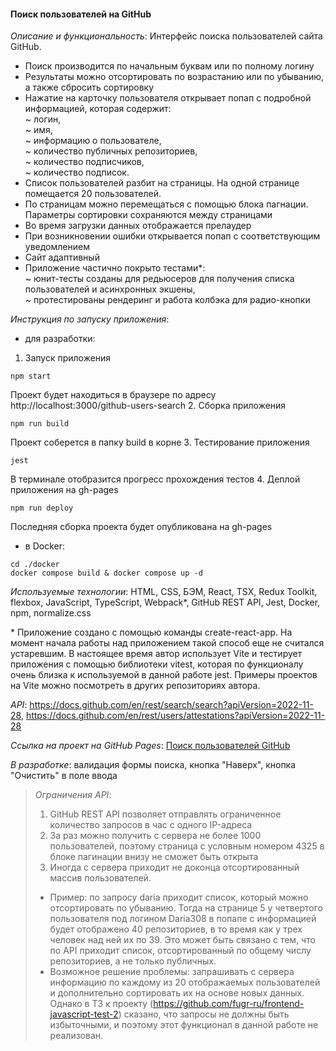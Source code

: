 #### Поиск пользователей на GitHub

*Описание и функциональность*: Интерфейс поиска пользователей сайта GitHub.
- Поиск производится по начальным буквам или по полному логину
- Результаты можно отсортировать по возрастанию или по убыванию, а также сбросить сортировку
- Нажатие на карточку пользователя открывает попап с подробной информацией, которая содержит:  
~ логин,  
~ имя,  
~ информацию о пользователе,  
~ количество публичных репозиториев,  
~ количество подписчиков,  
~ количество подписок.
- Список пользователей разбит на страницы. На одной странице помещается 20 пользователей.
- По страницам можно перемещаться с помощью блока пагнации. Параметры сортировки сохраняются между страницами
- Во время загрузки данных отображается прелаудер
- При возникновении ошибки открывается попап с соответствующим уведомлением
- Сайт адаптивный
- Приложение частично покрыто тестами*:  
~ юнит-тесты созданы для редьюсеров для получения списка пользователей и асинхронных экшены,  
~ протестированы рендеринг и работа колбэка для радио-кнопки

*Инструкция по запуску приложения*:
- для разработки:  
1. Запуск приложения
```shell
npm start
```
Проект будет находиться в браузере по адресу http://localhost:3000/github-users-search
2. Сборка приложения
```shell
npm run build
```
Проект соберется в папку build в корне
3. Тестирование приложения
```shell
jest
```
В терминале отобразится прогресс прохождения тестов
4. Деплой приложения на gh-pages
```shell
npm run deploy
```
Последняя сборка проекта будет опубликована на gh-pages

- в Docker:
```shell
cd ./docker
docker compose build & docker compose up -d
```

*Используемые технологии*: HTML, CSS, БЭМ, React, TSX, Redux Toolkit, flexbox, JavaScript, TypeScript, Webpack*, GitHub REST API, Jest, Docker, npm, normalize.css

\* Приложение создано с помощью команды create-react-app. На момент начала работы над приложением такой способ еще не считался устаревшим. В настоящее время автор использует Vite и тестирует приложения с помощью библиотеки vitest, которая по функционалу очень близка к используемой в данной работе jest. Примеры проектов на Vite можно посмотреть в других репозиториях автора. 

*API*: https://docs.github.com/en/rest/search/search?apiVersion=2022-11-28, https://docs.github.com/en/rest/users/attestations?apiVersion=2022-11-28

*Ссылка на проект на GitHub Pages*: [Поиск пользователей GitHub](https://dariarus.github.io/github-users-search/)

*В разработке*: валидация формы поиска, кнопка "Наверх", кнопка "Очистить" в поле ввода

> *Ограничения API*: 
> 1. GitHub REST API позволяет отправлять ограниченное количество запросов  в час с одного IP-адреса
> 2. За раз можно получить с сервера не более 1000 пользователей, поэтому страница с условным номером 4325 в блоке пагинации внизу не сможет быть открыта
> 3. Иногда с сервера приходит не доконца отсортированный массив пользователей.
> - Пример: по запросу daria приходит список, который можно отсортировать по убыванию. Тогда на странице 5 у четвертого пользователя под логином Daria308 в попапе с информацией будет отображено 40 репозиториев, в то время как у трех человек над ней их по 39. Это может быть связано с тем, что по API приходит список, отсортированный по общему числу репозиториев, а не только публичных.
> - Возможное решение проблемы: запрашивать с сервера информацию по каждому из 20 отображаемых пользователей и дополнительно сортировать их на основе новых данных. Однако в ТЗ к проекту (https://github.com/fugr-ru/frontend-javascript-test-2) сказано, что запросы не должны быть избыточными, и поэтому этот функционал в данной работе не реализован.
